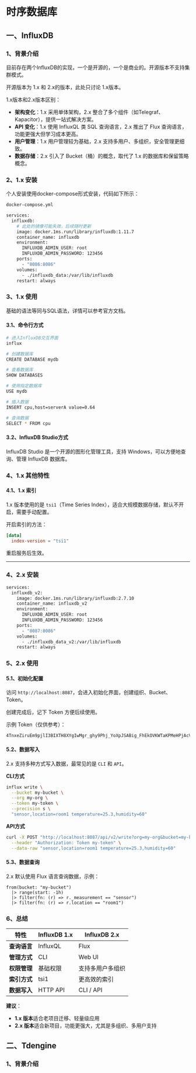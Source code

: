 # 时序数据库

## 一、InfluxDB

### 1、背景介绍
目前存在两个InfluxDB的实现，一个是开源的，一个是商业的。开源版本不支持集群模式。

开源版本为 1.x 和 2.x的版本，此处只讨论 1.x版本。

1.x版本和2.x版本区别：

- **架构变化**：1.x 采用单体架构，2.x 整合了多个组件（如Telegraf、Kapacitor），提供一站式解决方案。
- **API 变化**：1.x 使用 InfluxQL 类 SQL 查询语言，2.x 推出了 Flux 查询语言，功能更强大但学习成本更高。
- **用户管理**：1.x 用户管理较为基础，2.x 支持多用户、多组织，安全管理更细致。
- **数据存储**：2.x 引入了 Bucket（桶）的概念，取代了 1.x 的数据库和保留策略概念。


### 2、1.x 安装

个人安装使用docker-compose形式安装，代码如下所示：

```dockerfile
docker-compose.yml

services:
  influxdb:
    # 此处的镜像可能失效，后续随时更新
    image: docker.1ms.run/library/influxdb:1.11.7
    container_name: influxdb
    environment:
      INFLUXDB_ADMIN_USER: root
      INFLUXDB_ADMIN_PASSWORD: 123456
    ports:
      - "8086:8086"
    volumes:
      - ./influxdb_data:/var/lib/influxdb
    restart: always
```

### 3、1.x 使用

基础的语法等同与SQL语法，详情可以参考官方文档。

#### 3.1、命令行方式

```bash
# 进入InfluxDB交互界面
influx

# 创建数据库
CREATE DATABASE mydb

# 查看数据库
SHOW DATABASES

# 使用指定数据库
USE mydb

# 插入数据
INSERT cpu,host=serverA value=0.64

# 查询数据
SELECT * FROM cpu
```

#### 3.2、InfluxDB Studio方式

InfluxDB Studio 是一个开源的图形化管理工具，支持 Windows，可以方便地查询、管理 InfluxDB 数据库。

### 4、1.x 其他特性

#### 4.1、1.x 索引

1.x 版本使用的是 `tsi1`（Time Series Index），适合大规模数据存储，默认不开启，需要手动配置。

开启索引的方法：

```toml
[data]
  index-version = "tsi1"
```

重启服务后生效。

---

### 4、2.x 安装

```dockerfile
services:
  influxdb_v2:
    image: docker.1ms.run/library/influxdb:2.7.10
    container_name: influxdb_v2
    environment:
      INFLUXDB_ADMIN_USER: root
      INFLUXDB_ADMIN_PASSWORD: 123456
    ports:
      - "8087:8086"
    volumes:
      - ./influxdb_data_v2:/var/lib/influxdb
    restart: always
```

### 5、2.x 使用

#### 5.1、初始化配置

访问 `http://localhost:8087`，会进入初始化界面，创建组织、Bucket、Token。

创建完成后，记下 Token 方便后续使用。

示例 Token（仅供参考）：

```
4TnxeZiruEm9pjlI3BIXTH8XYgIwMgr_ghy9Phj_YoXpJSABig_FhEkOVKWTaKPMeHPjAcVWx5UqviEGs1BZxg==
```

#### 5.2、数据写入

2.x 支持多种方式写入数据，最常见的是 `CLI` 和 `API`。

**CLI方式**

```bash
influx write \
  --bucket my-bucket \
  --org my-org \
  --token my-token \
  --precision s \
  "sensor,location=room1 temperature=25.3,humidity=60"
```

**API方式**

```bash
curl -X POST "http://localhost:8087/api/v2/write?org=my-org&bucket=my-bucket&precision=s" \
  --header "Authorization: Token my-token" \
  --data-raw "sensor,location=room1 temperature=25.3,humidity=60"
```

#### 5.3、数据查询

2.x 默认使用 Flux 语言查询数据，示例：

```flux
from(bucket: "my-bucket")
  |> range(start: -1h)
  |> filter(fn: (r) => r._measurement == "sensor")
  |> filter(fn: (r) => r.location == "room1")
```

### 6、总结

| 特性         | InfluxDB 1.x | InfluxDB 2.x |
|--------------|-------------|-------------|
| **查询语言** | InfluxQL    | Flux        |
| **管理方式** | CLI         | Web UI      |
| **权限管理** | 基础权限     | 支持多用户多组织 |
| **索引方式** | tsi1        | 更高效的索引 |
| **数据写入** | HTTP API    | CLI / API   |

**建议**：
- **1.x 版本**适合老项目迁移、轻量级应用
- **2.x 版本**适合新项目，功能更强大，尤其是多组织、多用户支持


## 二、Tdengine

### 1、背景介绍
